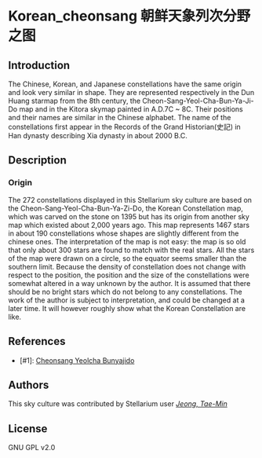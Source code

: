# Korean_cheonsang 朝鲜天象列次分野之图

## Introduction

The Chinese, Korean, and Japanese constellations have the same origin and look very similar in shape. They are represented respectively in the Dun Huang starmap from the 8th century, the Cheon-Sang-Yeol-Cha-Bun-Ya-Ji-Do map and in the Kitora skymap painted in A.D.7C ~ 8C. Their positions and their names are similar in the Chinese alphabet. The name of the constellations first appear in the Records of the Grand Historian(史記) in Han dynasty describing Xia dynasty in about 2000 B.C.

## Description

### Origin

The 272 constellations displayed in this Stellarium sky culture are based on the Cheon-Sang-Yeol-Cha-Bun-Ya-Zi-Do, the Korean Constellation map, which was carved on the stone on 1395 but has its origin from another sky map which existed about 2,000 years ago. This map represents 1467 stars in about 190 constellations whose shapes are slightly different from the chinese ones. The interpretation of the map is not easy: the map is so old that only about 300 stars are found to match with the real stars. All the stars of the map were drawn on a circle, so the equator seems smaller than the southern limit. Because the density of constellation does not change with respect to the position, the position and the size of the constellations were somewhat altered in a way unknown by the author. It is assumed that there should be no bright stars which do not belong to any constellations. The work of the author is subject to interpretation, and could be changed at a later time. It will however roughly show what the Korean Constellation are like.

## References

 - [#1]: [Cheonsang Yeolcha Bunyajido](http://en.wikipedia.org/wiki/Cheonsang_Yeolcha_Bunyajido)

## Authors

This sky culture was contributed by Stellarium user *[Jeong, Tae-Min](http://user.chollian.net/~jtm71/)*

## License

GNU GPL v2.0
